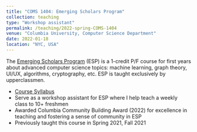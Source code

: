 ```yaml
---
title: "COMS 1404: Emerging Scholars Program"
collection: teaching
type: "Workshop assistant"
permalink: /teaching/2022-spring-COMS-1404
venue: "Columbia University, Computer Science Department"
date: 2022-01-18
location: "NYC, USA"
---
```


The [Emerging Scholars Program](https://www.cs.columbia.edu/esp/) (ESP) is a 1-credit P/F course for first years about advanced computer science topics: machine learning, graph theory, UI/UX, algorithms, cryptography, etc. ESP is taught exclusively by upperclassmen.

* [Course Syllabus](https://docs.google.com/document/d/1hz2_GXo_EtuY2-UnV4Kb8dLMj_hkXHx1G0u0G0vcRN4/edit)
* Serve as a workshop assistant for ESP where I help teach a weekly class to 10+ freshmen
* Awarded Columbia Community Building Award (2022) for excellence in teaching and fostering a sense of community in ESP
* Previously taught this course in Spring 2021, Fall 2021

